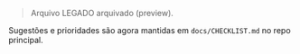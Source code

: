 > Arquivo LEGADO arquivado (preview).

Sugestões e prioridades são agora mantidas em `docs/CHECKLIST.md` no repo principal.
